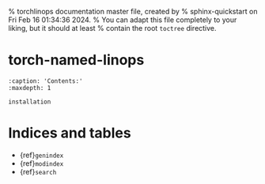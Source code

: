 % torchlinops documentation master file, created by
% sphinx-quickstart on Fri Feb 16 01:34:36 2024.
% You can adapt this file completely to your liking, but it should at least
% contain the root `toctree` directive.

# torch-named-linops

```{toctree}
:caption: 'Contents:'
:maxdepth: 1

installation
```

# Indices and tables

- {ref}`genindex`
- {ref}`modindex`
- {ref}`search`
